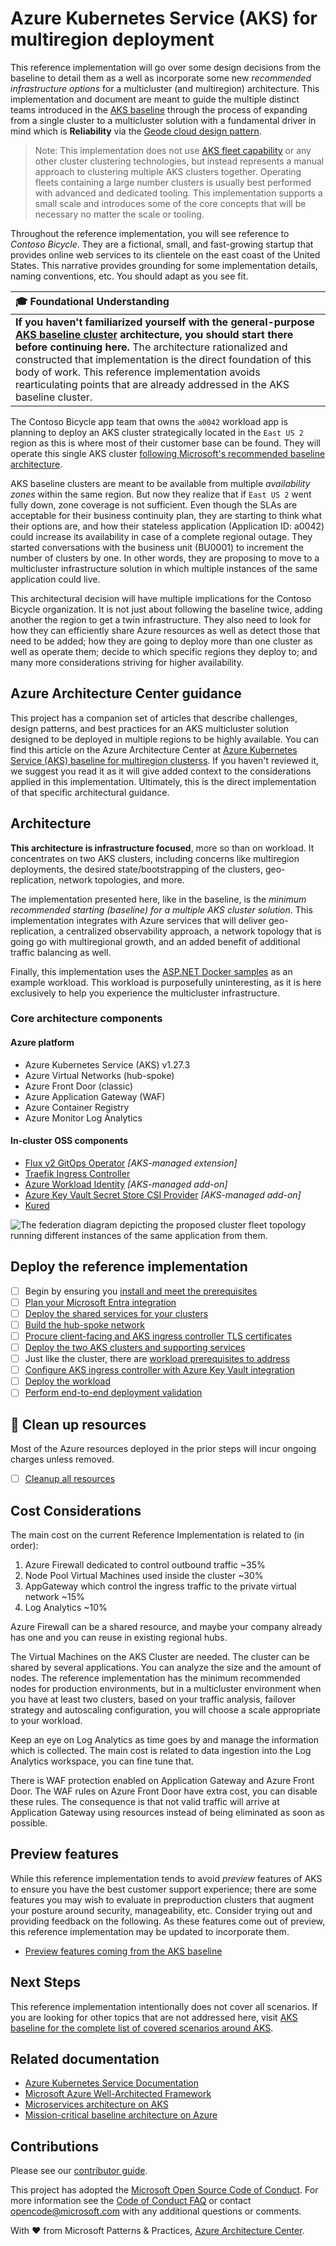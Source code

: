 # Azure Kubernetes Service (AKS) for multiregion deployment

This reference implementation will go over some design decisions from the baseline to detail them as a well as incorporate some new *recommended infrastructure options* for a multicluster (and multiregion) architecture. This implementation and document are meant to guide the multiple distinct teams introduced in the [AKS baseline](https://github.com/mspnp/aks-baseline) through the process of expanding from a single cluster to a multicluster solution with a fundamental driver in mind which is **Reliability** via the [Geode cloud design pattern](https://learn.microsoft.com/azure/architecture/patterns/geodes).

> Note: This implementation does not use [AKS fleet capability](https://learn.microsoft.com/azure/kubernetes-fleet/) or any other cluster clustering technologies, but instead represents a manual approach to clustering multiple AKS clusters together. Operating fleets containing a large number clusters is usually best performed with advanced and dedicated tooling. This implementation supports a small scale and introduces some of the core concepts that will be necessary no matter the scale or tooling.

Throughout the reference implementation, you will see reference to _Contoso Bicycle_. They are a fictional, small, and fast-growing startup that provides online web services to its clientele on the east coast of the United States. This narrative provides grounding for some implementation details, naming conventions, etc. You should adapt as you see fit.

| 🎓 Foundational Understanding                                                                                                                                                                                                                                                                                                                                                                                                           |
| :-------------------------------------------------------------------------------------------------------------------------------------------------------------------------------------------------------------------------------------------------------------------------------------------------------------------------------------------------------------------------------------------------------------------------------------- |
| **If you haven't familiarized yourself with the general-purpose [AKS baseline cluster](https://github.com/mspnp/aks-baseline) architecture, you should start there before continuing here.** The architecture rationalized and constructed that implementation is the direct foundation of this body of work. This reference implementation avoids rearticulating points that are already addressed in the AKS baseline cluster. |

The Contoso Bicycle app team that owns the `a0042` workload app is planning to deploy an AKS cluster strategically located in the `East US 2` region as this is where most of their customer base can be found. They will operate this single AKS cluster [following Microsoft's recommended baseline architecture](https://github.com/mspnp/aks-baseline).

AKS baseline clusters are meant to be available from multiple *availability zones* within the same region. But now they realize that if `East US 2` went fully down, zone coverage is not sufficient. Even though the SLAs are acceptable for their business continuity plan, they are starting to think what their options are, and how their stateless application (Application ID: a0042) could increase its availability in case of a complete regional outage. They started conversations with the business unit (BU0001) to increment the number of clusters by one. In other words, they are proposing to move to a multicluster infrastructure solution in which multiple instances of the same application could live.

This architectural decision will have multiple implications for the Contoso Bicycle organization. It is not just about following the baseline twice, adding another the region to get a twin infrastructure. They also need to look for how they can efficiently share Azure resources as well as detect those that need to be added; how they are going to deploy more than one cluster as well as operate them; decide to which specific regions they deploy to; and many more considerations striving for higher availability.

## Azure Architecture Center guidance

This project has a companion set of articles that describe challenges, design patterns, and best practices for an AKS multicluster solution designed to be deployed in multiple regions to be highly available. You can find this article on the Azure Architecture Center at [Azure Kubernetes Service (AKS) baseline for multiregion clusterss](https://aka.ms/architecture/aks-baseline-multi-region). If you haven't reviewed it, we suggest you read it as it will give added context to the considerations applied in this implementation. Ultimately, this is the direct implementation of that specific architectural guidance.

## Architecture

**This architecture is infrastructure focused**, more so than on workload. It concentrates on two AKS clusters, including concerns like multiregion deployments, the desired state/bootstrapping of the clusters, geo-replication, network topologies, and more.

The implementation presented here, like in the baseline, is the *minimum recommended starting (baseline) for a multiple AKS cluster solution*. This implementation integrates with Azure services that will deliver geo-replication, a centralized observability approach, a network topology that is going go with multiregional growth, and an added benefit of additional traffic balancing as well.

Finally, this implementation uses the [ASP.NET Docker samples](https://github.com/dotnet/dotnet-docker/tree/main/samples/aspnetapp) as an example workload. This workload is purposefully uninteresting, as it is here exclusively to help you experience the multicluster infrastructure.

### Core architecture components

#### Azure platform

- Azure Kubernetes Service (AKS) v1.27.3
- Azure Virtual Networks (hub-spoke)
- Azure Front Door (classic)
- Azure Application Gateway (WAF)
- Azure Container Registry
- Azure Monitor Log Analytics

#### In-cluster OSS components

- [Flux v2 GitOps Operator](https://fluxcd.io) *[AKS-managed extension]*
- [Traefik Ingress Controller](https://doc.traefik.io/traefik/v2.10/routing/providers/kubernetes-ingress/)
- [Azure Workload Identity](https://github.com/Azure/azure-workload-identity) *[AKS-managed add-on]*
- [Azure Key Vault Secret Store CSI Provider](https://github.com/Azure/secrets-store-csi-driver-provider-azure) *[AKS-managed add-on]*
- [Kured](https://learn.microsoft.com/azure/aks/node-updates-kured)

![The federation diagram depicting the proposed cluster fleet topology running different instances of the same application from them.](./docs/deploy/images/aks-baseline-multi-cluster.png)

## Deploy the reference implementation

- [ ] Begin by ensuring you [install and meet the prerequisites](./docs/deploy/01-prerequisites.md)
- [ ] [Plan your Microsoft Entra integration](./docs/deploy/02-auth.md)
- [ ] [Deploy the shared services for your clusters](./docs/deploy/03-cluster-prerequisites.md)
- [ ] [Build the hub-spoke network](./docs/deploy/04-networking.md)
- [ ] [Procure client-facing and AKS ingress controller TLS certificates](./docs/deploy/05-ca-certificates.md)
- [ ] [Deploy the two AKS clusters and supporting services](./docs/deploy/06-aks-cluster.md)
- [ ] Just like the cluster, there are [workload prerequisites to address](./docs/deploy/07-workload-prerequisites.md)
- [ ] [Configure AKS ingress controller with Azure Key Vault integration](./docs/deploy/08-secret-managment-and-ingress-controller.md)
- [ ] [Deploy the workload](./docs/deploy/09-workload.md)
- [ ] [Perform end-to-end deployment validation](./docs/deploy/10-validation.md)

## :broom: Clean up resources

Most of the Azure resources deployed in the prior steps will incur ongoing charges unless removed.

- [ ] [Cleanup all resources](./docs/deploy/11-cleanup.md)

## Cost Considerations

The main cost on the current Reference Implementation is related to (in order):

1. Azure Firewall dedicated to control outbound traffic ~35%
1. Node Pool Virtual Machines used inside the cluster ~30%
1. AppGateway which control the ingress traffic to the private virtual network ~15%
1. Log Analytics ~10%

Azure Firewall can be a shared resource, and maybe your company already has one and you can reuse in existing regional hubs.

The Virtual Machines on the AKS Cluster are needed. The cluster can be shared by several applications. You can analyze the size and the amount of nodes. The reference implementation has the minimum recommended nodes for production environments, but in a multicluster environment when you have at least two clusters, based on your traffic analysis, failover strategy and autoscaling configuration, you will choose a scale appropriate to your workload.

Keep an eye on Log Analytics as time goes by and manage the information which is collected. The main cost is related to data ingestion into the Log Analytics workspace, you can fine tune that.

There is WAF protection enabled on Application Gateway and Azure Front Door. The WAF rules on Azure Front Door have extra cost, you can disable these rules. The consequence is that not valid traffic will arrive at Application Gateway using resources instead of being eliminated as soon as possible.

## Preview features

While this reference implementation tends to avoid *preview* features of AKS to ensure you have the best customer support experience; there are some features you may wish to evaluate in preproduction clusters that augment your posture around security, manageability, etc. Consider trying out and providing feedback on the following. As these features come out of preview, this reference implementation may be updated to incorporate them.

- [Preview features coming from the AKS baseline](https://github.com/mspnp/aks-baseline#preview-features)

## Next Steps

This reference implementation intentionally does not cover all scenarios. If you are looking for other topics that are not addressed here, visit [AKS baseline for the complete list of covered scenarios around AKS](https://github.com/mspnp/aks-baseline#advanced-topics).

## Related documentation

- [Azure Kubernetes Service Documentation](https://learn.microsoft.com/azure/aks/)
- [Microsoft Azure Well-Architected Framework](https://learn.microsoft.com/azure/architecture/framework/)
- [Microservices architecture on AKS](https://learn.microsoft.com/azure/architecture/reference-architectures/containers/aks-microservices/aks-microservices)
- [Mission-critical baseline architecture on Azure](https://learn.microsoft.com/azure/architecture/reference-architectures/containers/aks-mission-critical/mission-critical-intro)

## Contributions

Please see our [contributor guide](./CONTRIBUTING.md).

This project has adopted the [Microsoft Open Source Code of Conduct](https://opensource.microsoft.com/codeofconduct/). For more information see the [Code of Conduct FAQ](https://opensource.microsoft.com/codeofconduct/faq/) or contact <opencode@microsoft.com> with any additional questions or comments.

With :heart: from Microsoft Patterns & Practices, [Azure Architecture Center](https://aka.ms/architecture).
